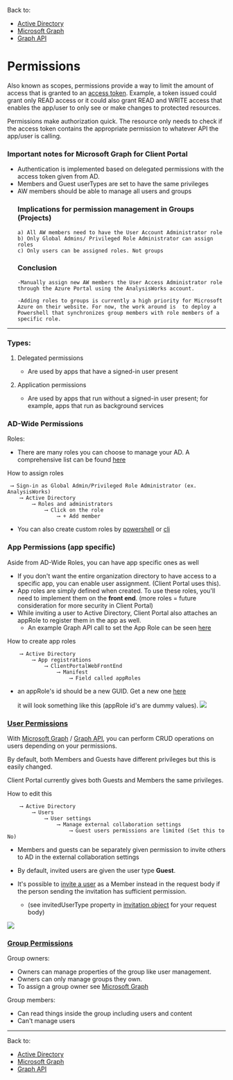 <a name="permissions"> </a>

Back to:
- <div ><a href="../README.md/#ad">Active Directory</a></div>
- <div ><a href="./Microsoft-Graph.md#microsoftgraph">Microsoft Graph</a></div>
- <div ><a href="./Graph-API.md/#graph">Graph API</a></div>

# **Permissions**
Also known as scopes, permissions provide a way to limit the amount of access that is granted to an [access token](./Access-Tokens.md/#access_token). Example, a token issued could grant only READ access or it could also grant READ and WRITE access that enables the app/user to only see or make changes to protected resources.

Permissions make authorization quick. The resource only needs to check if the access token contains the appropriate permission to whatever API the app/user is calling.

### Important notes for Microsoft Graph for Client Portal

- Authentication is implemented based on delegated permissions with the access token given from AD.
- Members and Guest userTypes are set to have the same privileges
- AW members should be able to manage all users and groups
    ### Implications for permission management in Groups (Projects)
    ```
    a) All AW members need to have the User Account Administrator role
    b) Only Global Admins/ Privileged Role Administrator can assign roles
    c) Only users can be assigned roles. Not groups
    ```
    ### Conclusion
    ```
    -Manually assign new AW members the User Access Administrator role through the Azure Portal using the AnalysisWorks account.

    -Adding roles to groups is currently a high priority for Microsoft Azure on their website. For now, the work around is  to deploy a Powershell that synchronizes group members with role members of a specific role.
    ```

---

### Types:
1) Delegated permissions
    - Are used by apps that have a signed-in user present

2) Application permissions
    - Are used by apps that run without a signed-in user present; for example, apps that run as background services

### AD-Wide Permissions

Roles:

- There are many roles you can choose to manage your AD.
A comprehensive list can be found [here](https://docs.microsoft.com/en-us/azure/active-directory/users-groups-roles/directory-assign-admin-roles)


How to assign roles

     ⟶ Sign-in as Global Admin/Privileged Role Administrator (ex. AnalysisWorks)
        ⟶ Active Directory
            ⟶ Roles and administrators
                ⟶ Click on the role
                    ⟶ + Add member

- You can also create custom roles by [powershell](https://docs.microsoft.com/en-us/azure/role-based-access-control/tutorial-custom-role-powershell) or [cli](https://docs.microsoft.com/en-us/azure/role-based-access-control/tutorial-custom-role-cli)


<a name="appRoles"></a>


### App Permissions (app specific)


Aside from AD-Wide Roles, you can have app specific ones as well
- If you don't want the entire organization directory to have access to a specific app, you can enable user assignment. (Client Portal uses this).
- App roles are simply defined when created. To use these roles, you'll need to implement them on the **front end**. (more roles = future consideration for more security in Client Portal)
- While inviting a user to Active Directory, Client Portal also attaches an appRole to register them in the app as well.
    -  An example Graph API call to set the App Role can be seen [here](./Graph-API.md/#enterprise)



How to create app roles


        ⟶ Active Directory
            ⟶ App registrations
                ⟶ ClientPortalWebFrontEnd
                    ⟶ Manifest
                        ⟶ Field called appRoles



- an appRole's id should be a new GUID.
Get a new one [here](https://www.guidgenerator.com/)

    it will look something like this (appRole id's are dummy values).
    <img src="../../../assets/Active-Directory-Images/appRole.png">


<a name="userPermissions"></a>

### <div ><a href="./Users.md#users">User Permissions</a></div>

With [Microsoft Graph](./Microsoft-Graph.md/#microsoftusers) / [Graph API](./Graph-API.md/#graph), you can perform CRUD operations on users depending on your permissions.


By default, both Members and Guests have different privileges but this is easily changed.

Client Portal currently gives both Guests and Members the same privileges.

How to edit this

        ⟶ Active Directory
            ⟶ Users
                ⟶ User settings
                    ⟶ Manage external collaboration settings
                        ⟶ Guest users permissions are limited (Set this to No)

- Members and guests can be separately given permission to invite others to AD in the external collaboration settings

- By default, invited users are given the user type  **Guest**.

 - It's possible to <a href="./Microsoft-Graph.md/#invite">invite a user</a>  as a  Member instead in the request body if the person sending the invitation has sufficient permission.
    -   (see invitedUserType property in [invitation object](https://docs.microsoft.com/en-us/graph/api/resources/invitation?view=graph-rest-1.0) for your request body)

<img src="../../../assets/Active-Directory-Images/memberVguest.png">


<a name="groupPermissions"></a>

### <div ><a href="./Groups.md#groups">Group Permissions</a></div>

Group owners:
- Owners can manage properties of the group like user management.
- Owners can only manage groups they own.
- To assign a group owner see <a href="./Microsoft-Graph.md/#microsoftqueryowner">Microsoft Graph</a>

Group members:
- Can read things inside the group including users and content
- Can't manage users

---


Back to:
- <div ><a href="../README.md/#ad">Active Directory</a></div>
- <div ><a href="./Microsoft-Graph.md#microsoftgraph">Microsoft Graph</a></div>
- <div ><a href="./Graph-API.md/#graph">Graph API</a></div>
